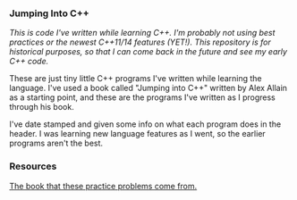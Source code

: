 ### Jumping Into C++

*This is code I've written while learning C++. I'm probably not using best practices or the newest
C++11/14 features (YET!). This repository is for historical purposes, so that I can come back in the future
and see my early C++ code.*

These are just tiny little C++ programs I've written while learning the language. I've used a book called
"Jumping into C++" written by Alex Allain as a starting point, and these are the programs I've written as I
progress through his book.

I've date stamped and given some info on what each program does in the header. I was learning
new language features as I went, so the earlier programs aren't the best.

### Resources

[The book that these practice problems come from.](http://www.cprogramming.com/c++book/?inl=sb)
